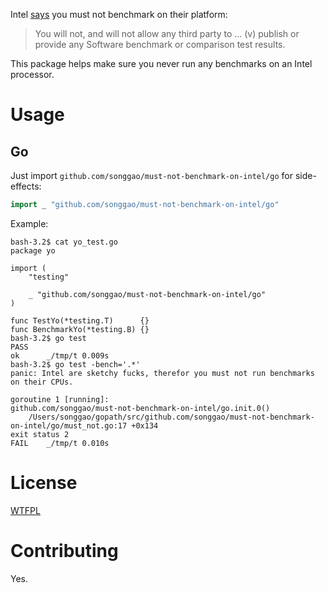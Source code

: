 Intel
[says](https://perens.com/2018/08/22/new-intel-microcode-license-restriction-is-not-acceptable/)
you must not benchmark on their platform:

> You will not, and will not allow any third party to
> ...
> (v) publish or provide any Software benchmark or comparison test results.

This package helps make sure you never run any benchmarks on an Intel
processor.

# Usage

## Go

Just import `github.com/songgao/must-not-benchmark-on-intel/go` for
side-effects:

```go
import _ "github.com/songgao/must-not-benchmark-on-intel/go"
```

Example:

```
bash-3.2$ cat yo_test.go
package yo

import (
	"testing"

	_ "github.com/songgao/must-not-benchmark-on-intel/go"
)

func TestYo(*testing.T)      {}
func BenchmarkYo(*testing.B) {}
bash-3.2$ go test
PASS
ok  	_/tmp/t	0.009s
bash-3.2$ go test -bench='.*'
panic: Intel are sketchy fucks, therefor you must not run benchmarks on their CPUs.

goroutine 1 [running]:
github.com/songgao/must-not-benchmark-on-intel/go.init.0()
	/Users/songgao/gopath/src/github.com/songgao/must-not-benchmark-on-intel/go/must_not.go:17 +0x134
exit status 2
FAIL	_/tmp/t	0.010s
```

# License

[WTFPL](https://en.wikipedia.org/wiki/WTFPL)

# Contributing

Yes.
